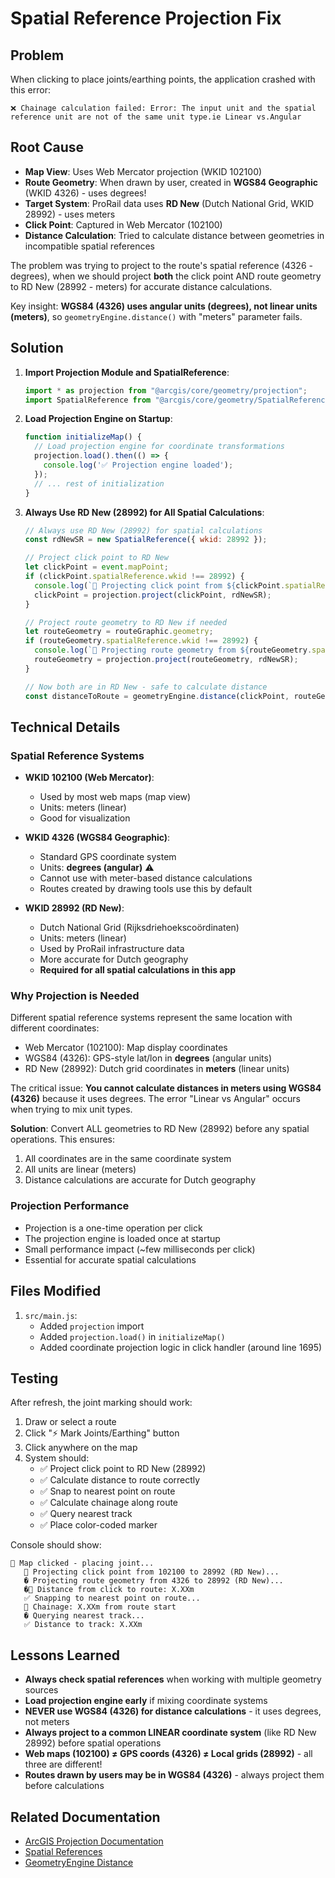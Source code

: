# Spatial Reference Projection Fix

## Problem
When clicking to place joints/earthing points, the application crashed with this error:
```
❌ Chainage calculation failed: Error: The input unit and the spatial reference unit are not of the same unit type.ie Linear vs.Angular
```

## Root Cause
- **Map View**: Uses Web Mercator projection (WKID 102100)
- **Route Geometry**: When drawn by user, created in **WGS84 Geographic** (WKID 4326) - uses degrees!
- **Target System**: ProRail data uses **RD New** (Dutch National Grid, WKID 28992) - uses meters
- **Click Point**: Captured in Web Mercator (102100)
- **Distance Calculation**: Tried to calculate distance between geometries in incompatible spatial references

The problem was trying to project to the route's spatial reference (4326 - degrees), when we should project **both** the click point AND route geometry to RD New (28992 - meters) for accurate distance calculations.

Key insight: **WGS84 (4326) uses angular units (degrees), not linear units (meters)**, so `geometryEngine.distance()` with "meters" parameter fails.

## Solution
1. **Import Projection Module and SpatialReference**:
   ```javascript
   import * as projection from "@arcgis/core/geometry/projection";
   import SpatialReference from "@arcgis/core/geometry/SpatialReference";
   ```

2. **Load Projection Engine on Startup**:
   ```javascript
   function initializeMap() {
     // Load projection engine for coordinate transformations
     projection.load().then(() => {
       console.log('✅ Projection engine loaded');
     });
     // ... rest of initialization
   }
   ```

3. **Always Use RD New (28992) for All Spatial Calculations**:
   ```javascript
   // Always use RD New (28992) for spatial calculations
   const rdNewSR = new SpatialReference({ wkid: 28992 });
   
   // Project click point to RD New
   let clickPoint = event.mapPoint;
   if (clickPoint.spatialReference.wkid !== 28992) {
     console.log(`🔄 Projecting click point from ${clickPoint.spatialReference.wkid} to 28992 (RD New)...`);
     clickPoint = projection.project(clickPoint, rdNewSR);
   }
   
   // Project route geometry to RD New if needed
   let routeGeometry = routeGraphic.geometry;
   if (routeGeometry.spatialReference.wkid !== 28992) {
     console.log(`🔄 Projecting route geometry from ${routeGeometry.spatialReference.wkid} to 28992 (RD New)...`);
     routeGeometry = projection.project(routeGeometry, rdNewSR);
   }
   
   // Now both are in RD New - safe to calculate distance
   const distanceToRoute = geometryEngine.distance(clickPoint, routeGeometry, "meters");
   ```

## Technical Details

### Spatial Reference Systems
- **WKID 102100 (Web Mercator)**: 
  - Used by most web maps (map view)
  - Units: meters (linear)
  - Good for visualization
  
- **WKID 4326 (WGS84 Geographic)**:
  - Standard GPS coordinate system
  - Units: **degrees (angular)** ⚠️
  - Cannot use with meter-based distance calculations
  - Routes created by drawing tools use this by default
  
- **WKID 28992 (RD New)**:
  - Dutch National Grid (Rijksdriehoekscoördinaten)
  - Units: meters (linear)
  - Used by ProRail infrastructure data
  - More accurate for Dutch geography
  - **Required for all spatial calculations in this app**

### Why Projection is Needed
Different spatial reference systems represent the same location with different coordinates:
- Web Mercator (102100): Map display coordinates
- WGS84 (4326): GPS-style lat/lon in **degrees** (angular units)
- RD New (28992): Dutch grid coordinates in **meters** (linear units)

The critical issue: **You cannot calculate distances in meters using WGS84 (4326)** because it uses degrees. The error "Linear vs Angular" occurs when trying to mix unit types.

**Solution**: Convert ALL geometries to RD New (28992) before any spatial operations. This ensures:
1. All coordinates are in the same coordinate system
2. All units are linear (meters)
3. Distance calculations are accurate for Dutch geography

### Projection Performance
- Projection is a one-time operation per click
- The projection engine is loaded once at startup
- Small performance impact (~few milliseconds per click)
- Essential for accurate spatial calculations

## Files Modified
1. `src/main.js`:
   - Added `projection` import
   - Added `projection.load()` in `initializeMap()`
   - Added coordinate projection logic in click handler (around line 1695)

## Testing
After refresh, the joint marking should work:
1. Draw or select a route
2. Click "⚡ Mark Joints/Earthing" button
3. Click anywhere on the map
4. System should:
   - ✅ Project click point to RD New (28992)
   - ✅ Calculate distance to route correctly
   - ✅ Snap to nearest point on route
   - ✅ Calculate chainage along route
   - ✅ Query nearest track
   - ✅ Place color-coded marker

Console should show:
```
📍 Map clicked - placing joint...
   🔄 Projecting click point from 102100 to 28992 (RD New)...
   � Projecting route geometry from 4326 to 28992 (RD New)...
   �📏 Distance from click to route: X.XXm
   ✅ Snapping to nearest point on route...
   📏 Chainage: X.XXm from route start
   �️ Querying nearest track...
   ✅ Distance to track: X.XXm
```

## Lessons Learned
- **Always check spatial references** when working with multiple geometry sources
- **Load projection engine early** if mixing coordinate systems
- **NEVER use WGS84 (4326) for distance calculations** - it uses degrees, not meters
- **Always project to a common LINEAR coordinate system** (like RD New 28992) before spatial operations
- **Web maps (102100) ≠ GPS coords (4326) ≠ Local grids (28992)** - all three are different!
- **Routes drawn by users may be in WGS84 (4326)** - always project them before calculations

## Related Documentation
- [ArcGIS Projection Documentation](https://developers.arcgis.com/javascript/latest/api-reference/esri-geometry-projection.html)
- [Spatial References](https://developers.arcgis.com/javascript/latest/api-reference/esri-geometry-SpatialReference.html)
- [GeometryEngine Distance](https://developers.arcgis.com/javascript/latest/api-reference/esri-geometry-geometryEngine.html#distance)
